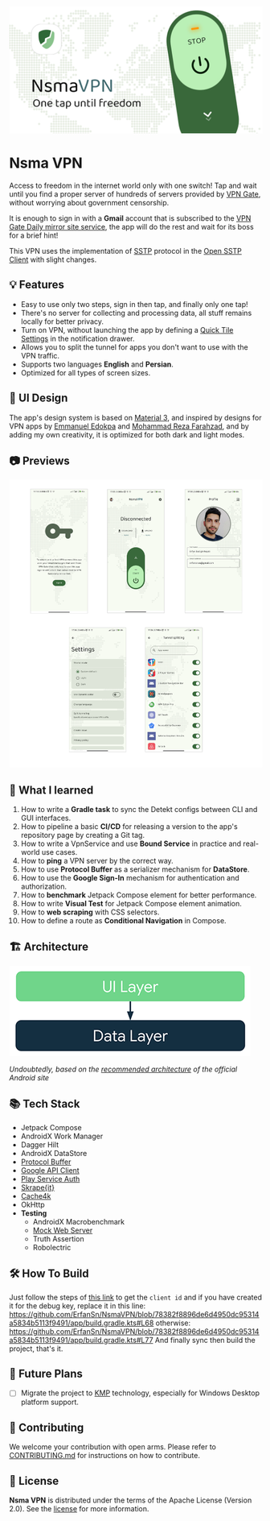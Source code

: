 ![Nsma VPN banner](/image/nsmavpn_banner.png)

# Nsma VPN
Access to freedom in the internet world only with one switch! Tap and wait until you find a proper server of hundreds of servers provided by [VPN Gate](https://www.vpngate.net/en/), without worrying about government censorship.

It is enough to sign in with a **Gmail** account that is subscribed to the [VPN Gate Daily mirror site service](http://109.111.243.206:17579/en/mail.aspx), the app will do the rest and wait for its boss for a brief hint!

This VPN uses the implementation of [SSTP](https://en.wikipedia.org/wiki/Secure_Socket_Tunneling_Protocol) protocol in the [Open SSTP Client](https://github.com/kittoku/Open-SSTP-Client) with slight changes.

## 💡 Features
- Easy to use only two steps, sign in then tap, and finally only one tap!
- There's no server for collecting and processing data, all stuff remains locally for better privacy.
- Turn on VPN, without launching the app by defining a [Quick Tile Settings](https://developer.android.com/develop/ui/views/quicksettings-tiles) in the notification drawer.
- Allows you to split the tunnel for apps you don't want to use with the VPN traffic.
- Supports two languages **English** and **Persian**.
- Optimized for all types of screen sizes.

## 🎨 UI Design
The app's design system is based on [Material 3](https://m3.material.io/), and inspired by designs for VPN apps by [Emmanuel Edokpa](https://dribbble.com/shots/16222592-TrueVPN-Mobile-App-Design/attachments/8084727?mode=media) and [Mohammad Reza Farahzad](https://dribbble.com/shots/14840886/attachments/6550059?mode=media), and by adding my own creativity, it is optimized for both dark and light modes.

## 📷 Previews
![Screenshots](/image/screenshots.png)

## 🏫 What I learned
1. How to write a **Gradle task** to sync the Detekt configs between CLI and GUI interfaces.
2. How to pipeline a basic **CI/CD** for releasing a version to the app's repository page by creating a Git tag.
3. How to write a VpnService and use **Bound Service** in practice and real-world use cases.
4. How to **ping** a VPN server by the correct way.
5. How to use **Protocol Buffer** as a serializer mechanism for **DataStore**.
6. How to use the **Google Sign-In** mechanism for authentication and authorization.
7. How to **benchmark** Jetpack Compose element for better performance.
8. How to write **Visual Test** for Jetpack Compose element animation.
9. How to **web scraping** with CSS selectors.
10. How to define a route as **Conditional Navigation** in Compose.

## 🏗️ Architecture
![Architecture scheme](/image/architecture.png)

*Undoubtedly, based on the [recommended architecture](https://developer.android.com/topic/architecture) of the official Android site*

## 📚 Tech Stack
- Jetpack Compose
- AndroidX Work Manager
- Dagger Hilt
- AndroidX DataStore
- [Protocol Buffer](https://protobuf.dev/)
- [Google API Client](https://developers.google.com/api-client-library/java)
- [Play Service Auth](https://developers.google.com/android/guides/overview)
- [Skrape{it}](https://github.com/skrapeit/skrape.it)
- [Cache4k](https://github.com/ReactiveCircus/cache4k)
- OkHttp
- **Testing**
  - AndroidX Macrobenchmark
  - [Mock Web Server](https://github.com/square/okhttp/tree/master/mockwebserver)
  - Truth Assertion
  - Robolectric

## 🛠️ How To Build
Just follow the steps of [this link](https://developers.google.com/identity/sign-in/android/legacy-gsi-start#configure-a-google-api-console-project) to get the `client id` and if you have created it for the debug key, replace it in this line:
https://github.com/ErfanSn/NsmaVPN/blob/78382f8896de6d4950dc95314a5834b5113f9491/app/build.gradle.kts#L68
otherwise:
https://github.com/ErfanSn/NsmaVPN/blob/78382f8896de6d4950dc95314a5834b5113f9491/app/build.gradle.kts#L77
And finally sync then build the project, that's it.

## 🔮 Future Plans
- [ ] Migrate the project to [KMP](https://kotlinlang.org/docs/multiplatform.html) technology, especially for Windows Desktop platform support.

## 🤝 Contributing
We welcome your contribution with open arms. Please refer to [CONTRIBUTING.md](/CONTRIBUTING.md) for instructions on how to contribute.

## 📜 License
**Nsma VPN** is distributed under the terms of the Apache License (Version 2.0).
See the [license](/LICENSE) for more information.